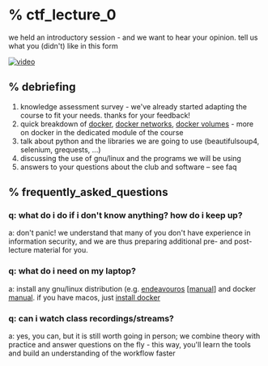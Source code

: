 # % ctf_lecture_0

we held an introductory session - and we want to hear your opinion. tell us what you (didn't) like in this form

[![video](https://img.youtube.com/vi/Z02_wW6NDvA/0.jpg)](https://youtu.be/Z02_wW6NDvA)

## % debriefing

1. knowledge assessment survey - we've already started adapting the course to fit your needs. thanks for your feedback!
2. quick breakdown of [docker](https://docs.docker.com/get-started/overview/), [docker networks](https://docs.docker.com/storage/volumes/), [docker volumes](https://docs.docker.com/storage/volumes/) - more on docker in the dedicated module of the course
3. talk about python and the libraries we are going to use (beautifulsoup4, selenium, grequests, ...)
4. discussing the use of gnu/linux and the programs we will be using
5. answers to your questions about the club and software – see faq

## % frequently_asked_questions

### q: what do i do if i don't know anything? how do i keep up?

a: don't panic! we understand that many of you don't have experience in information security, and we are thus preparing additional pre- and post-lecture material for you.

### q: what do i need on my laptop?

a: install any gnu/linux distribution (e.g. [endeavouros](https://endeavouros.com/) [[manual](https://www.youtube.com/watch?v=cqejBj8Mntc)] and docker [manual](https://docs.docker.com/desktop/install/archlinux/). if you have macos, just [install docker](https://docs.docker.com/desktop/install/mac-install/)

### q: can i watch class recordings/streams?

a: yes, you can, but it is still worth going in person; we combine theory with practice and answer questions on the fly - this way, you'll learn the tools and build an understanding of the workflow faster
